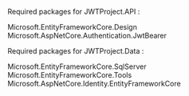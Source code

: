 ﻿Required packages for JWTProject.API :

Microsoft.EntityFrameworkCore.Design
Microsoft.AspNetCore.Authentication.JwtBearer

Required packages for JWTProject.Data :

Microsoft.EntityFrameworkCore.SqlServer
Microsoft.EntityFrameworkCore.Tools
Microsoft.AspNetCore.Identity.EntityFrameworkCore